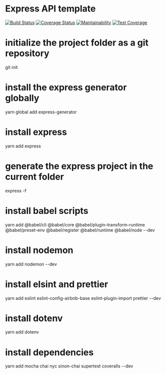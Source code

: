 # Express API template
[![Build Status](https://travis-ci.com/Justin-Mitchell/express-api-template.svg?xtoken=ycsC4nJsx3mRkpCkjceX&branch=development)](https://travis-ci.com/Justin-Mitchell/express-api-template)
[![Coverage Status](https://coveralls.io/repos/github/Justin-Mitchell/express-api-template/badge.svg?branch=development&t=89ECjd)](https://coveralls.io/github/Justin-Mitchell/express-api-template?branch=development)
[![Maintainability](https://api.codeclimate.com/v1/badges/1b6759ab22cdafc43f37/maintainability)](https://codeclimate.com/github/Justin-Mitchell/express-api-template/maintainability)
[![Test Coverage](https://api.codeclimate.com/v1/badges/1b6759ab22cdafc43f37/test_coverage)](https://codeclimate.com/github/Justin-Mitchell/express-api-template/test_coverage)

# initialize the project folder as a git repository
git init

# install the express generator globally
yarn global add express-generator

# install express
yarn add express

# generate the express project in the current folder
express -f

# install babel scripts
yarn add @babel/cli @babel/core @babel/plugin-transform-runtime @babel/preset-env @babel/register @babel/runtime @babel/node --dev

# install nodemon
yarn add nodemon --dev

# install elsint and prettier
yarn add eslint eslint-config-airbnb-base eslint-plugin-import prettier --dev

# install dotenv
yarn add dotenv

# install dependencies
yarn add mocha chai nyc sinon-chai supertest coveralls --dev